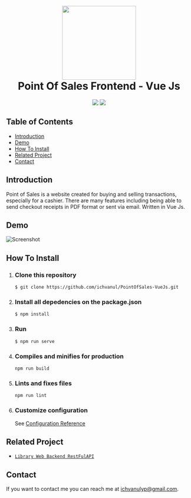 <h1 align="center">
  <br>
  <img src="https://github.com/ichvanul/PointOfSales-VueJs/blob/master/src/assets/img/food-and-restaurant.png" width="200">
  <br>
  Point Of Sales Frontend - Vue Js
  <br>
</h1>

<p align="center">
  <img src="https://img.shields.io/badge/Vue%20Js-v2.6.11-yellow">
  <img src="https://img.shields.io/badge/Axios-v0.19.2-blue">
</p>

## Table of Contents

- [Introduction](#introduction)
- [Demo](#demo)
- [How To Install](#how-to-install)
- [Related Project](#related-project)
- [Contact](#contact)

## Introduction

Point of Sales is a website created for buying and selling transactions, especially for a cashier. There are many features including being able to send checkout receipts in PDF format or sent via email. Written in Vue Js.

## Demo

![Screenshot](https://github.com/ichvanul/PointOfSales-VueJs/blob/master/src/assets/img/collage2.jpg)

## How To Install

1. ### Clone this repository
   ```
   $ git clone https://github.com/ichvanul/PointOfSales-VueJs.git
   ```
2. ### Install all depedencies on the package.json
   ```
   $ npm install
   ```
3. ### Run
   ```
   $ npm run serve
   ```
4. ### Compiles and minifies for production
   ```
   npm run build
   ```
5. ### Lints and fixes files
   ```
   npm run lint
   ```
6. ### Customize configuration
   See [Configuration Reference](https://cli.vuejs.org/config/)
   
## Related Project

- [`Library Web Backend RestFulAPI`](https://github.com/ichvanul/PointOfSales-Backend-NodeJs-ExpressJs.git)

## Contact

If you want to contact me you can reach me at <ichvanulyp@gmail.com>.
